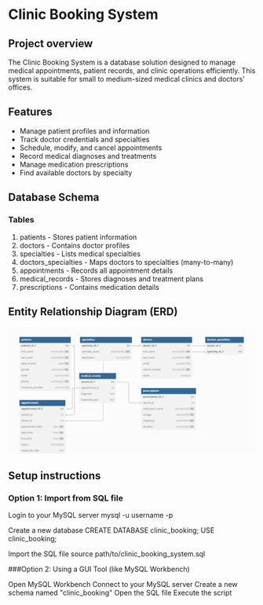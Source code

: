 # Clinic Booking System

## Project overview

The Clinic Booking System is a database solution designed to manage medical appointments, patient records, and clinic operations efficiently. This system is suitable for small to medium-sized medical clinics and doctors' offices.

## Features

- Manage patient profiles and information
- Track doctor credentials and specialties
- Schedule, modify, and cancel appointments
- Record medical diagnoses and treatments
- Manage medication prescriptions
- Find available doctors by specialty

## Database Schema

### Tables

1. patients - Stores patient information
2. doctors - Contains doctor profiles
3. specialties - Lists medical specialties
4. doctors_specialties - Maps doctors to specialties (many-to-many)
5. appointments - Records all appointment details
6. medical_records - Stores diagnoses and treatment plans
7. prescriptions - Contains medication details

## Entity Relationship Diagram (ERD)
![ERD](erd-image/clinic-erd-diagram.png)

## Setup instructions

### Option 1: Import from SQL file

Login to your MySQL server
mysql -u username -p

Create a new database
CREATE DATABASE clinic_booking;
USE clinic_booking;

Import the SQL file
source path/to/clinic_booking_system.sql

###Option 2: Using a GUI Tool (like MySQL Workbench)

Open MySQL Workbench
Connect to your MySQL server
Create a new schema named "clinic_booking"
Open the SQL file
Execute the script
